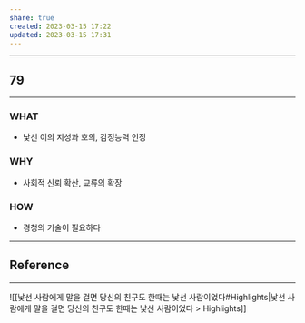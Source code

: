 ```yaml
---
share: true
created: 2023-03-15 17:22
updated: 2023-03-15 17:31
---
```


---
## 79
---
### WHAT
- 낯선 이의 지성과 호의, 감정능력 인정
### WHY
- 사회적 신뢰 확산, 교류의 확장 
### HOW
- 경청의 기술이 필요하다
---





## Reference
---
![[낯선 사람에게 말을 걸면  당신의 친구도 한때는 낯선 사람이었다#Highlights|낯선 사람에게 말을 걸면  당신의 친구도 한때는 낯선 사람이었다 > Highlights]]
